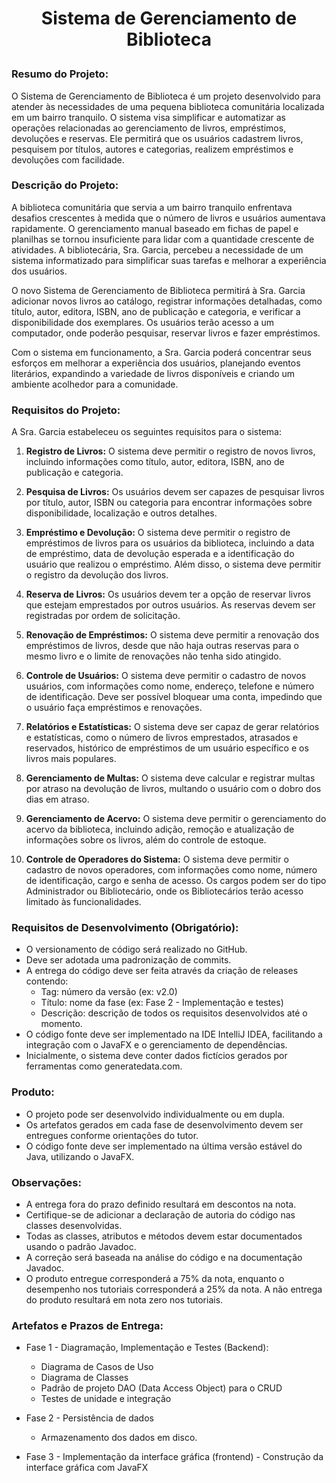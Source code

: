 <h1 align="center">
<p>Sistema de Gerenciamento de Biblioteca</p>
</h1>

### Resumo do Projeto:
O Sistema de Gerenciamento de Biblioteca é um projeto desenvolvido para atender às necessidades de uma pequena biblioteca comunitária localizada em um bairro tranquilo. O sistema visa simplificar e automatizar as operações relacionadas ao gerenciamento de livros, empréstimos, devoluções e reservas. Ele permitirá que os usuários cadastrem livros, pesquisem por títulos, autores e categorias, realizem empréstimos e devoluções com facilidade.

### Descrição do Projeto:
A biblioteca comunitária que servia a um bairro tranquilo enfrentava desafios crescentes à medida que o número de livros e usuários aumentava rapidamente. O gerenciamento manual baseado em fichas de papel e planilhas se tornou insuficiente para lidar com a quantidade crescente de atividades. A bibliotecária, Sra. Garcia, percebeu a necessidade de um sistema informatizado para simplificar suas tarefas e melhorar a experiência dos usuários.

O novo Sistema de Gerenciamento de Biblioteca permitirá à Sra. Garcia adicionar novos livros ao catálogo, registrar informações detalhadas, como título, autor, editora, ISBN, ano de publicação e categoria, e verificar a disponibilidade dos exemplares. Os usuários terão acesso a um computador, onde poderão pesquisar, reservar livros e fazer empréstimos.

Com o sistema em funcionamento, a Sra. Garcia poderá concentrar seus esforços em melhorar a experiência dos usuários, planejando eventos literários, expandindo a variedade de livros disponíveis e criando um ambiente acolhedor para a comunidade.

### Requisitos do Projeto:
A Sra. Garcia estabeleceu os seguintes requisitos para o sistema:

1. **Registro de Livros:** O sistema deve permitir o registro de novos livros, incluindo informações como título, autor, editora, ISBN, ano de publicação e categoria.

2. **Pesquisa de Livros:** Os usuários devem ser capazes de pesquisar livros por título, autor, ISBN ou categoria para encontrar informações sobre disponibilidade, localização e outros detalhes.

3. **Empréstimo e Devolução:** O sistema deve permitir o registro de empréstimos de livros para os usuários da biblioteca, incluindo a data de empréstimo, data de devolução esperada e a identificação do usuário que realizou o empréstimo. Além disso, o sistema deve permitir o registro da devolução dos livros.

4. **Reserva de Livros:** Os usuários devem ter a opção de reservar livros que estejam emprestados por outros usuários. As reservas devem ser registradas por ordem de solicitação.

5. **Renovação de Empréstimos:** O sistema deve permitir a renovação dos empréstimos de livros, desde que não haja outras reservas para o mesmo livro e o limite de renovações não tenha sido atingido.

6. **Controle de Usuários:** O sistema deve permitir o cadastro de novos usuários, com informações como nome, endereço, telefone e número de identificação. Deve ser possível bloquear uma conta, impedindo que o usuário faça empréstimos e renovações.

7. **Relatórios e Estatísticas:** O sistema deve ser capaz de gerar relatórios e estatísticas, como o número de livros emprestados, atrasados e reservados, histórico de empréstimos de um usuário específico e os livros mais populares.

8. **Gerenciamento de Multas:** O sistema deve calcular e registrar multas por atraso na devolução de livros, multando o usuário com o dobro dos dias em atraso.

9. **Gerenciamento de Acervo:** O sistema deve permitir o gerenciamento do acervo da biblioteca, incluindo adição, remoção e atualização de informações sobre os livros, além do controle de estoque.

10. **Controle de Operadores do Sistema:** O sistema deve permitir o cadastro de novos operadores, com informações como nome, número de identificação, cargo e senha de acesso. Os cargos podem ser do tipo Administrador ou Bibliotecário, onde os Bibliotecários terão acesso limitado às funcionalidades.

### Requisitos de Desenvolvimento (Obrigatório):
- O versionamento de código será realizado no GitHub.
- Deve ser adotada uma padronização de commits.
- A entrega do código deve ser feita através da criação de releases contendo:
    - Tag: número da versão (ex: v2.0)
    - Título: nome da fase (ex: Fase 2 - Implementação e testes)
    - Descrição: descrição de todos os requisitos desenvolvidos até o momento.
- O código fonte deve ser implementado na IDE IntelliJ IDEA, facilitando a integração com o JavaFX e o gerenciamento de dependências.
- Inicialmente, o sistema deve conter dados fictícios gerados por ferramentas como generatedata.com.

### Produto:
- O projeto pode ser desenvolvido individualmente ou em dupla.
- Os artefatos gerados em cada fase de desenvolvimento devem ser entregues conforme orientações do tutor.
- O código fonte deve ser implementado na última versão estável do Java, utilizando o JavaFX.

### Observações:
- A entrega fora do prazo definido resultará em descontos na nota.
- Certifique-se de adicionar a declaração de autoria do código nas classes desenvolvidas.
- Todas as classes, atributos e métodos devem estar documentados usando o padrão Javadoc.
- A correção será baseada na análise do código e na documentação Javadoc.
- O produto entregue corresponderá a 75% da nota, enquanto o desempenho nos tutoriais corresponderá a 25% da nota. A não entrega do produto resultará em nota zero nos tutoriais.

### Artefatos e Prazos de Entrega:
- Fase 1 - Diagramação, Implementação e Testes (Backend):
    - Diagrama de Casos de Uso
    - Diagrama de Classes
    - Padrão de projeto DAO (Data Access Object) para o CRUD
    - Testes de unidade e integração 

- Fase 2 - Persistência de dados 
    - Armazenamento dos dados em disco.
- Fase 3 - Implementação da interface gráfica (frontend)
      - Construção da interface gráfica com JavaFX 
